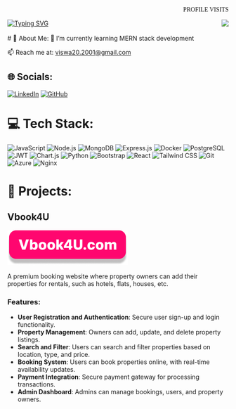 
<div align="left">
  <p align="right" style="font-family:Orbitron;">PROFILE VISITS</p>
  <img align="right" src="https://profile-counter.glitch.me/viswanath025/count.svg">

  <a href="https://git.io/typing-svg">
    <img src="https://readme-typing-svg.demolab.com?font=Fira+Code&size=30&duration=3000&pause=1000&background=EF140F00&width=435&lines=Hi!+I+am+Viswanath+R;MERN+Stack+Developer;JavaScript+NodeJS+React;Learning+and+Building" alt="Typing SVG" />
  </a>
</div>

<br>
# 💫 About Me:
🌱 I’m currently learning MERN stack development

📫 Reach me at: [viswa20.2001@gmail.com](mailto:viswa20.2001@gmail.com)

## 🌐 Socials:
[![LinkedIn](https://img.shields.io/badge/LinkedIn-%230077B5.svg?logo=linkedin&logoColor=white)](https://www.linkedin.com/in/viswanath025/)
[![GitHub](https://img.shields.io/badge/GitHub-%23121011.svg?logo=github&logoColor=white)](https://github.com/vishdev-git)

# 💻 Tech Stack:
![JavaScript](https://img.shields.io/badge/javascript-%23323330.svg?style=for-the-badge&logo=javascript&logoColor=%23F7DF1E)
![Node.js](https://img.shields.io/badge/node.js-%2343853D.svg?style=for-the-badge&logo=node.js&logoColor=white)
![MongoDB](https://img.shields.io/badge/mongodb-%2347A248.svg?style=for-the-badge&logo=mongodb&logoColor=white)
![Express.js](https://img.shields.io/badge/express.js-%23404d59.svg?style=for-the-badge&logo=express&logoColor=white)
![Docker](https://img.shields.io/badge/docker-%232496ED.svg?style=for-the-badge&logo=docker&logoColor=white)
![PostgreSQL](https://img.shields.io/badge/PostgreSQL-%2341685D.svg?style=for-the-badge&logo=postgresql&logoColor=white)
![JWT](https://img.shields.io/badge/JWT-black?style=for-the-badge&logo=JSON%20web%20tokens)
![Chart.js](https://img.shields.io/badge/Chart.js-%233D7CFF.svg?style=for-the-badge&logo=chart.js&logoColor=white)
![Python](https://img.shields.io/badge/python-%233C6B9E.svg?style=for-the-badge&logo=python&logoColor=white)
![Bootstrap](https://img.shields.io/badge/bootstrap-%23563D7C.svg?style=for-the-badge&logo=bootstrap&logoColor=white)
![React](https://img.shields.io/badge/react-%2361DAFB.svg?style=for-the-badge&logo=react&logoColor=white)
![Tailwind CSS](https://img.shields.io/badge/tailwind%20css-%2338B2AC.svg?style=for-the-badge&logo=tailwind-css&logoColor=white)
![Git](https://img.shields.io/badge/git-%23F05032.svg?style=for-the-badge&logo=git&logoColor=white)
![Azure](https://img.shields.io/badge/Azure-%230078D4.svg?style=for-the-badge&logo=microsoft-azure&logoColor=white)
![Nginx](https://img.shields.io/badge/nginx-%23009639.svg?style=for-the-badge&logo=nginx&logoColor=white)

# 📂 Projects:
## Vbook4U
![Vbook4U](https://github.com/vishdev-git/Vbook4U/blob/main/public/img/assets/logo.png)

A premium booking website where property owners can add their properties for rentals, such as hotels, flats, houses, etc.

### Features:
- **User Registration and Authentication**: Secure user sign-up and login functionality.
- **Property Management**: Owners can add, update, and delete property listings.
- **Search and Filter**: Users can search and filter properties based on location, type, and price.
- **Booking System**: Users can book properties online, with real-time availability updates.
- **Payment Integration**: Secure payment gateway for processing transactions.
- **Admin Dashboard**: Admins can manage bookings, users, and property owners.


